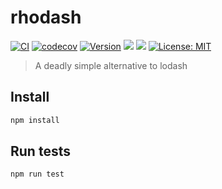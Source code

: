 # rhodash

[![CI](https://github.com/KoichiKiyokawa/rhodash/actions/workflows/ci.yml/badge.svg)](https://github.com/KoichiKiyokawa/rhodash/actions/workflows/ci.yml)
[![codecov](https://codecov.io/gh/KoichiKiyokawa/rhodash/branch/main/graph/badge.svg?token=WHSEI5ACVJ)](https://codecov.io/gh/KoichiKiyokawa/rhodash)
[![Version](https://img.shields.io/npm/v/rhodash.svg)](https://www.npmjs.com/package/rhodash)
![](https://badgen.net/bundlephobia/minzip/rhodash?cache=300)
![](https://badgen.net/npm/dt/rhodash?cache=300)
[![License: MIT](https://img.shields.io/badge/License-MIT-yellow.svg)](#)

> A deadly simple alternative to lodash

## Install

```sh
npm install
```

## Run tests

```sh
npm run test
```
